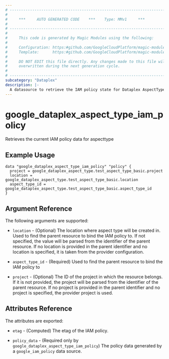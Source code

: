 ```yaml
---
# ----------------------------------------------------------------------------
#
#     ***     AUTO GENERATED CODE    ***    Type: MMv1     ***
#
# ----------------------------------------------------------------------------
#
#     This code is generated by Magic Modules using the following:
#
#     Configuration: https:#github.com/GoogleCloudPlatform/magic-modules/tree/main/mmv1/products/dataplex/AspectType.yaml
#     Template:      https:#github.com/GoogleCloudPlatform/magic-modules/tree/main/mmv1/templates/terraform/datasource_iam.html.markdown.tmpl
#
#     DO NOT EDIT this file directly. Any changes made to this file will be
#     overwritten during the next generation cycle.
#
# ----------------------------------------------------------------------------
subcategory: "Dataplex"
description: |-
  A datasource to retrieve the IAM policy state for Dataplex AspectType
---
```



# google_dataplex_aspect_type_iam_policy

Retrieves the current IAM policy data for aspecttype


## Example Usage


```hcl
data "google_dataplex_aspect_type_iam_policy" "policy" {
  project = google_dataplex_aspect_type.test_aspect_type_basic.project
  location = google_dataplex_aspect_type.test_aspect_type_basic.location
  aspect_type_id = google_dataplex_aspect_type.test_aspect_type_basic.aspect_type_id
}
```

## Argument Reference

The following arguments are supported:

* `location` - (Optional) The location where aspect type will be created in.
 Used to find the parent resource to bind the IAM policy to. If not specified,
  the value will be parsed from the identifier of the parent resource. If no location is provided in the parent identifier and no
  location is specified, it is taken from the provider configuration.
* `aspect_type_id` - (Required) Used to find the parent resource to bind the IAM policy to

* `project` - (Optional) The ID of the project in which the resource belongs.
    If it is not provided, the project will be parsed from the identifier of the parent resource. If no project is provided in the parent identifier and no project is specified, the provider project is used.

## Attributes Reference

The attributes are exported:

* `etag` - (Computed) The etag of the IAM policy.

* `policy_data` - (Required only by `google_dataplex_aspect_type_iam_policy`) The policy data generated by
  a `google_iam_policy` data source.
